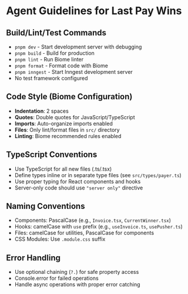 # Agent Guidelines for Last Pay Wins

## Build/Lint/Test Commands
- `pnpm dev` - Start development server with debugging
- `pnpm build` - Build for production
- `pnpm lint` - Run Biome linter
- `pnpm format` - Format code with Biome
- `pnpm inngest` - Start Inngest development server
- No test framework configured

## Code Style (Biome Configuration)
- **Indentation**: 2 spaces
- **Quotes**: Double quotes for JavaScript/TypeScript
- **Imports**: Auto-organize imports enabled
- **Files**: Only lint/format files in `src/` directory
- **Linting**: Biome recommended rules enabled

## TypeScript Conventions
- Use TypeScript for all new files (.ts/.tsx)
- Define types inline or in separate type files (see `src/types/payer.ts`)
- Use proper typing for React components and hooks
- Server-only code should use `"server only"` directive

## Naming Conventions
- Components: PascalCase (e.g., `Invoice.tsx`, `CurrentWinner.tsx`)
- Hooks: camelCase with `use` prefix (e.g., `useInvoice.ts`, `usePusher.ts`)
- Files: camelCase for utilities, PascalCase for components
- CSS Modules: Use `.module.css` suffix

## Error Handling
- Use optional chaining (`?.`) for safe property access
- Console.error for failed operations
- Handle async operations with proper error catching